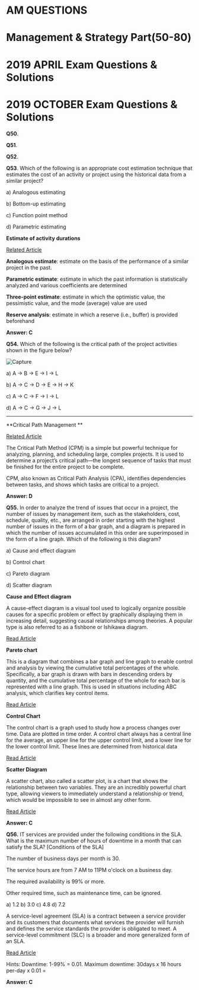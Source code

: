
# AM QUESTIONS
# Management & Strategy Part(50-80)
# 2019 APRIL Exam Questions & Solutions


# 2019 OCTOBER Exam Questions & Solutions

**Q50**.

**Q51**.

**Q52**.



**Q53**. Which of the following is an appropriate cost estimation technique that estimates the cost 
of an activity or project using the historical data from a similar project? 

a) Analogous estimating 

b) Bottom-up estimating 

c) Function point method 

d) Parametric estimating

**Estimate of activity durations**

[Related Article](https://www.northeastern.edu/graduate/blog/cost-estimation-in-project-management/ )


**Analogous estimate**: estimate on the basis of the performance of a similar project in 
the past.

**Parametric estimate**: estimate in which the past information is statistically analyzed
and various coefficients are determined

**Three-point estimate**: estimate in which the optimistic value, the pessimistic value, 
and the mode (average) value are used

**Reserve analysis**: estimate in which a reserve (i.e., buffer) is provided beforehand

**Answer: C** 


**Q54.** Which of the following is the critical path of the project activities shown in the figure 
below?


![Capture](https://user-images.githubusercontent.com/125079085/234668204-846d95ce-9056-4eca-88b5-8310cb980245.PNG)


a) A -> B -> E -> I -> L 

b) A -> C -> D -> E -> H -> K

c) A -> C -> F -> I -> L 

d) A -> C -> G -> J -> L

****



**Critical Path Management **

[Related Article]( https://www.workamajig.com/blog/critical-path-method)

The Critical Path Method (CPM) is a simple but powerful technique for analyzing, planning, and scheduling large, complex projects. It is used to determine a project’s critical path—the longest sequence of tasks that must be finished for the entire project to be complete. 

 CPM, also known as Critical Path Analysis (CPA), identifies dependencies between tasks, and shows which tasks are critical to a project. 
 
 **Answer: D** 
 
 
 **Q55.** In order to analyze the trend of issues that occur in a project, the number of issues by 
management item, such as the stakeholders, cost, schedule, quality, etc., are arranged in 
order starting with the highest number of issues in the form of a bar graph, and a diagram is 
prepared in which the number of issues accumulated in this order are superimposed in the 
form of a line graph. Which of the following is this diagram? 

a) Cause and effect diagram

b) Control chart 

c) Pareto diagram 

d) Scatter diagram 

**Cause and Effect diagram**

A cause-effect diagram is a visual tool used to logically organize possible causes for a specific problem or effect by graphically displaying them in increasing detail, suggesting causal relationships among theories. A popular type is also referred to as a fishbone or Ishikawa diagram.

[Read Article](https://www.juran.com/blog/the-ultimate-guide-to-cause-and-effect-diagrams/)

**Pareto chart**

This is a diagram that combines a bar graph and line graph to enable control and analysis by viewing the 
cumulative total percentages of the whole. Specifically, a bar graph is drawn with bars in descending orders 
by quantity, and the cumulative total percentage of the whole for each bar is represented with a line graph. 
This is used in situations including ABC analysis, which clarifies key control items.

[Read Article](https://byjus.com/maths/pareto-chart/)

**Control Chart**

The control chart is a graph used to study how a process changes over time. Data are plotted in time order. A control chart always has a central line for the average, an upper line for the upper control limit, and a lower line for the lower control limit. These lines are determined from historical data

[Read Article](https://byjus.com/maths/control-charts/)


**Scatter Diagram**

A scatter chart, also called a scatter plot, is a chart that shows the relationship between two variables. They are an incredibly powerful chart type, allowing viewers to immediately understand a relationship or trend, which would be impossible to see in almost any other form.

[Read Article](https://www.tibco.com/reference-center/what-is-a-scatter-chart)

 **Answer: C** 
 

**Q56.** IT services are provided under the following conditions in the SLA. What is the 
maximum number of hours of downtime in a month that can satisfy the SLA? 
[Conditions of the SLA] 

The number of business days per month is 30. 

The service hours are from 7 AM to 11PM o'clock on a business day. 

The required availability is 99% or more. 

Other required time, such as maintenance time, can be ignored. 

a) 1.2  b) 3.0  c) 4.8  d) 7.2

A service-level agreement (SLA) is a contract between a service provider and its customers that documents what services the provider will furnish and defines the service standards the provider is obligated to meet. A service-level commitment (SLC) is a broader and more generalized form of an SLA.

[Read Article](https://www.cio.com/article/274740/outsourcing-sla-definitions-and-solutions.html)

Hints: Downtime: 1-99% = 0.01. Maximum downtime: 30days x 16 hours per-day x 0.01 = 


 **Answer: C** 
